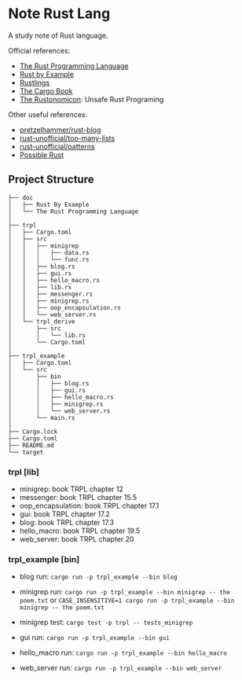 # Note Rust Lang

A study note of Rust language.

Official references:

- [The Rust Programming Language](https://doc.rust-lang.org/book)
- [Rust by Example](https://doc.rust-lang.org/rust-by-example/index.html)
- [Rustlings](https://github.com/rust-lang/rustlings)
- [The Cargo Book](https://doc.rust-lang.org/cargo/index.html)
- [The Rustonomicon](https://doc.rust-lang.org/nomicon/): Unsafe Rust Programing

Other useful references:

- [pretzelhammer/rust-blog](https://github.com/pretzelhammer/rust-blog)
- [rust-unofficial/too-many-lists](https://rust-unofficial.github.io/too-many-lists/index.html)
- [rust-unofficial/patterns](https://rust-unofficial.github.io/patterns/)
- [Possible Rust](https://www.possiblerust.com/)

## Project Structure

```null
├── doc
│   ├── Rust By Example
│   └── The Rust Programming Language
│
├── trpl
│   ├── Cargo.toml
│   ├── src
│   │   ├── minigrep
│   │   │   ├── data.rs
│   │   │   └── func.rs
│   │   ├── blog.rs
│   │   ├── gui.rs
│   │   ├── hello_macro.rs
│   │   ├── lib.rs
│   │   ├── messenger.rs
│   │   ├── minigrep.rs
│   │   ├── oop_encapsulation.rs
│   │   └── web_server.rs
│   └── trpl_derive
│       ├── src
│       │   └── lib.rs
│       └── Cargo.toml
│
├── trpl_example
│   ├── Cargo.toml
│   └── src
│       ├── bin
│       │   ├── blog.rs
│       │   ├── gui.rs
│       │   ├── hello_macro.rs
│       │   ├── minigrep.rs
│       │   └── web_server.rs
│       └── main.rs
│
├── Cargo.lock
├── Cargo.toml
├── README.md
└── target
```

### trpl [lib]

- minigrep: book TRPL chapter 12
- messenger: book TRPL chapter 15.5
- oop_encapsulation: book TRPL chapter 17.1
- gui: book TRPL chapter 17.2
- blog: book TRPL chapter 17.3
- hello_macro: book TRPL chapter 19.5
- web_server: book TRPL chapter 20

### trpl_example [bin]

- blog run:
  `cargo run -p trpl_example --bin blog`

- minigrep run:
  `cargo run -p trpl_example --bin minigrep -- the poem.txt`
  or
  `CASE_INSENSITIVE=1 cargo run -p trpl_example --bin minigrep -- the poem.txt`

- minigrep test:
  `cargo test -p trpl -- tests_minigrep`

- gui run:
  `cargo run -p trpl_example --bin gui`

- hello_macro run:
  `cargo run -p trpl_example --bin hello_macro`

- web_server run:
  `cargo run -p trpl_example --bin web_server`
